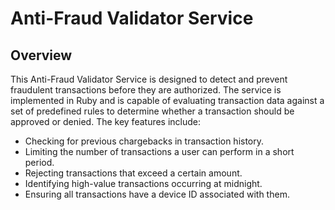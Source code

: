 # Anti-Fraud Validator Service

## Overview

This Anti-Fraud Validator Service is designed to detect and prevent fraudulent transactions before they are authorized. The service is implemented in Ruby and is capable of evaluating transaction data against a set of predefined rules to determine whether a transaction should be approved or denied. The key features include:

- Checking for previous chargebacks in transaction history.
- Limiting the number of transactions a user can perform in a short period.
- Rejecting transactions that exceed a certain amount.
- Identifying high-value transactions occurring at midnight.
- Ensuring all transactions have a device ID associated with them.

